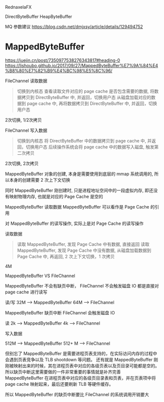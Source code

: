 

RednaxelaFX


DirectByteBuffer
HeapByteBuffer

MQ 参数建议
https://blog.csdn.net/dmjxsy/article/details/129494752


# MappedByteBuffer
https://juejin.cn/post/7350977538276343817#heading-0
https://lishoubo.github.io/2017/09/27/MappedByteBuffer%E7%9A%84%E4%B8%80%E7%82%B9%E4%BC%98%E5%8C%96/


FileChannel 读取数据
> 切换到内核态
> 查看读取文件对应的 page cache 是否包含需要的数据, 将数据拷贝到 DirectByteBuffer 中, 并返回，切换用户态
> 从磁盘加载对应的数据到 page cache 中, 再将数据拷贝到 DirectByteBuffer 中, 并返回，切换用户态

2次切换, 1/2次拷贝


FileChannel 写入数据
> 切换到内核态
> 将 DirectByteBuffer 中的数据拷贝到 page cache 中, 并返回，切换用户态
> 后续操作系统会将 page cache 中的数据写入磁盘, 触发第二次拷贝

2次切换, 2次拷贝


MappedByteBuffer 对象的创建, 本身是需要使用到底层的 mmap 系统调用的, 所以本身的创建需要 2 次上下文切换

同时 MappedByteBuffer 刚创建时, 只是进程地址空间中的一段虚拟内存, 即还没有映射物理内存, 也就是对应的 Page Cache 是空的

MappedByteBuffer 读取数据
MappedByteBuffer 可以看作是 Page Cache 的引用

对 MappedByteBuffer 的读写操作, 实际上是对 Page Cache 的读写操作

读取数据
> 读取 MappedByteBuffer, 发现 Page Cache 中有数据, 直接返回
> 读取 MappedByteBuffer, 发现 Page Cache 中没有数据, 从磁盘加载数据到 Page Cache 中, 再返回, 2 次上下文切换，1 次拷贝


4M

MappedByteBuffer VS FileChannel

MappedByteBuffer 不会有缺页中断，
FileChannel 不会触发磁盘 IO 都是直接对 page cache 进行读写

读/写
32M --> MappedByteBuffer
64M --> FileChannel


MappedByteBuffer 缺页中断
FileChannel 会触发磁盘 IO

读
2k --> MappedByteBuffer
4k --> FileChannel

写入数据

512M --> MappedByteBuffer
512+ M --> FileChannel

但别忘了 MappedByteBuffer 是需要进程页表支持的，在实际访问内存的过程中会遇到页表竞争以及 TLB shootdown 等问题。
还有就是 MappedByteBuffer 刚刚被映射出来的时候，其在进程页表中对应的各级页表以及页目录可能都是空的。
所以缺页中断这里需要做的一件非常重要的事情就是补齐完善 MappedByteBuffer 在进程页表中对应的各级页目录表和页表，并在页表项中将 page cache 映射起来，最后还要刷新 TLB 等硬件缓存。


所以 MappedByteBuffer 的缺页中断要比 FileChannel 的系统调用开销要大


